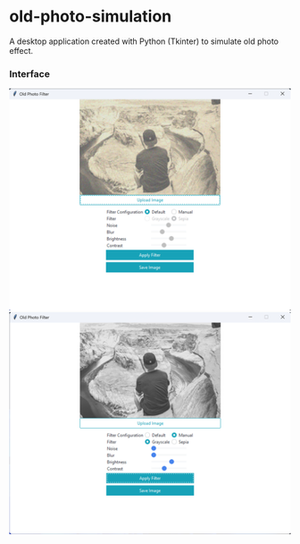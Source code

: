 # old-photo-simulation
A desktop application created with Python (Tkinter) to simulate old photo effect.
<h3>Interface</h3>
<img src="https://github.com/filbert-wijaya/old-photo-simulation/blob/main/example1.png" alt="Interface Example 1">
<img src="https://github.com/filbert-wijaya/old-photo-simulation/blob/main/example2.png" alt="Interface Example 2">
